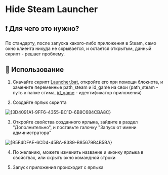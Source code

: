 # Hide Steam Launcher

## ❗ Для чего это нужно?
По стандарту, после запуска какого-либо приложения в Steam, само окно клиента никуда не скрывается, и остается открытым, данный скрипт - решает проблему.

## 🚀 Использование
1. Скачайте скрипт [Launcher.bat](https://github.com/untitled-1111/Hide-Steam-Launcher/releases), откройте его при помощи блокнота, и замените переменные path_steam и id_game на свои (path_steam - путь к папке стима, [id_game](https://steamdb.info/) - идентификатор приложения)

2. Создайте ярлык скрипта

![{3D4091A1-9FF6-4355-BC1D-6B8C684CBA8C}](https://github.com/user-attachments/assets/7d2b8c24-2ac9-4d49-9d48-8beddacbf21d)

3. Откройте свойства созданного ярлыка, зайдите в раздел "Дополнительно", и поставьте галочку "Запуск от имени администратора"

![{B5F4DFAE-6CD4-45BA-8389-B85679B4B5BA}](https://github.com/user-attachments/assets/a939f014-95db-4771-871a-6e5a5c48e09b)

4. По желанию, можете изменить название и иконку ярлыка в свойствах, или скрыть окно командной строки

5. Запуск приложения происходит с ярлыка

